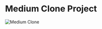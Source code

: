# Medium Clone Project

![Medium Clone](https://github.com/huseyineskan/medium_clone/blob/main/img/demo.png?raw=true)
